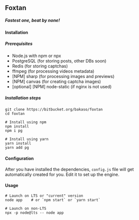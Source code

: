 ## Foxtan
##### *Fastest one, beat by none!*

#### Installation

##### Prerequisites

- Node.js with npm or npx
- PostgreSQL (for storing posts, other DBs soon)
- Redis (for storing captchas)
- ffmpeg (for processing videos metadata)
- [NPM] sharp (for processing images and previews)
- [NPM] canvas (for creating captcha images)
- [optional] [NPM] node-static (if nginx is not used)

##### Installation steps
```
git clone https://bitbucket.org/bakaso/foxtan
cd foxtan

# Install using npm
npm install
npm i pg

# Install using yarn
yarn install
yarn add pg
```

#### Configuration
After you have installed the dependencies, `config.js` file will get automatically created for you. Edit it to set up the engine.

#### Usage
```
# Launch on LTS or "current" version
node app    # or `npm start` or `yarn start`

# Launch on non-LTS
npx -p node@lts -- node app
```
